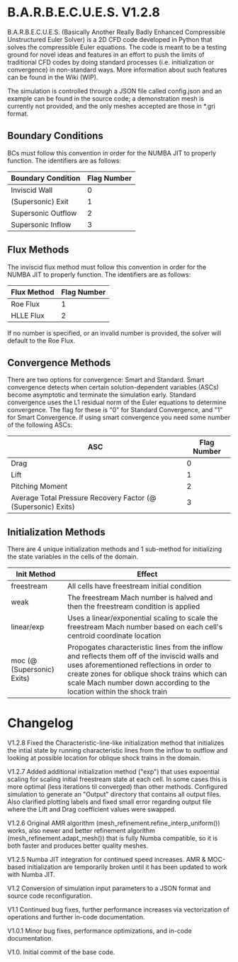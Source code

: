 # B.A.R.B.E.C.U.E.S. V1.2.8
B.A.R.B.E.C.U.E.S. (Basically Another Really Badly Enhanced Compressible Unstructured Euler Solver) is a 2D CFD code developed in Python that solves the compressible Euler equations. The code is meant to be a testing ground for novel ideas and features in an effort to push the limits of traditional CFD codes by doing standard processes (i.e. initialization or convergence) in non-standard ways. More information about such features can be found in the Wiki (WIP).


The simulation is controlled through a JSON file called config.json and an example can be found in the source code; a demonstration mesh is currently not provided, and the only meshes accepted are those in *.gri format.

## Boundary Conditions
BCs must follow this convention in order for the NUMBA JIT to properly function. The identifiers are as follows:

| Boundary Condition | Flag Number |
|--------------------|-------------|
| Inviscid Wall | 0 |
| (Supersonic) Exit | 1 |
| Supersonic Outflow | 2 |
| Supersonic Inflow | 3 |


## Flux Methods
The inviscid flux method must follow this convention in order for the NUMBA JIT to properly function. The identifiers are as follows:

| Flux Method | Flag Number |
|--------------------|-------------|
| Roe Flux | 1 |
| HLLE Flux | 2 |

If no number is specified, or an invalid number is provided, the solver will default to the Roe Flux.



## Convergence Methods
There are two options for convergence: Smart and Standard. Smart convergence detects when certain solution-dependent variables (ASCs) become asymptotic and terminate the simulation early. Standard convergence uses the L1 residual norm of the Euler equations to determine convergence. The flag for these is "0" for Standard Convergence, and "1" for Smart Convergence. If using smart convergence you need some number of the following ASCs:

| ASC | Flag Number |
|--------------------|-------------|
| Drag | 0 |
| Lift | 1 |
| Pitching Moment | 2 |
| Average Total Pressure Recovery Factor (@ (Supersonic) Exits) | 3 |


## Initialization Methods
There are 4 unique initialization methods and 1 sub-method for initializing the state variables in the cells of the domain.

| Init Method | Effect |
|--------------------|-------------|
| freestream | All cells have freestream initial condition |
| weak | The freestream Mach number is halved and then the freestream condition is applied |
| linear/exp  | Uses a linear/exponential scaling to scale the freestream Mach number based on each cell's centroid coordinate location |
| moc (@ (Supersonic) Exits) | Propogates characteristic lines from the inflow and reflects them off of the inviscid walls and uses aforementioned reflections in order to create zones for oblique shock trains which can scale Mach number down according to the location within the shock train |


# Changelog
V1.2.8 Fixed the Characteristic-line-like initialization method that initializes the intial state by running characteristic lines from the inflow to outflow and looking at possible location for oblique shock trains in the domain.

V1.2.7 Added additional initialization method ("exp") that uses expoential scaling for scaling initial freestream state at each cell. In some cases this is more optimal (less iterations til converged) than other methods. Configured simulation to generate an "Output" directory that contains all output files. Also clarified plotting labels and fixed small error regarding output file where the Lift and Drag coefficient values were swapped.

V1.2.6 Original AMR algorithm (mesh_refinement.refine_interp_uniform()) works, also newer and better refinement algorithm (mesh_refinement.adapt_mesh()) that is fully Numba compatible, so it is both faster and produces better quality meshes.

V1.2.5 Numba JIT integration for continued speed increases. AMR & MOC-based initialization are temporarily broken until it has been updated to work with Numba JIT.

V1.2 Conversion of simulation input parameters to a JSON format and source code reconfiguration.

V1.1 Continued bug fixes, further performance increases via vectorization of operations and further in-code documentation.

V1.0.1 Minor bug fixes, performance optimizations, and in-code documentation.

V1.0. Initial commit of the base code.
